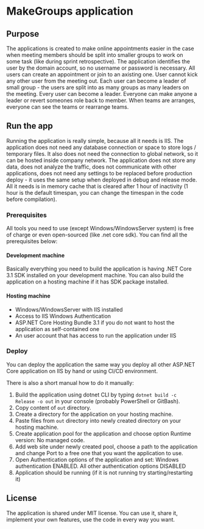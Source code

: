 # MakeGroups application
  
  ## Purpose
  The applications is created to make online appointments easier in the case when meeting members should be split into smaller groups to work on some task (like during sprint retrospective). The application identifies the user by the domain account, so no username or password is necessary. All users can create an appointment or join to an axisting one. User cannot kick any other user from the meeting out. Each user can become a leader of small group - the users are split into as many groups as many leaders on the meeting. Every user can become a leader. Everyone can make anyone a leader or revert someones role back to member. When teams are arranges, everyone can see the teams or rearrange teams.
  ## Run the app
  Running the application is really simple, because all it needs is IIS. The application does not need any database connection or space to store logs / temporary files. It also does not need the connection to global network, so it can be hosted inside company network. The application does not store any data, does not analyze the traffic, does not communicate with other applications, does not need any settings to be replaced before production deploy - it uses the same setup when deployed in debug and release mode. All it needs is in memory cache that is cleared after 1 hour of inactivity (1 hour is the default timespan, you can change the timespan in the code before compilation).
  ### Prerequisites
  All tools you need to use (except Windows/WindowsServer system) is free of charge or even open-sourced (like .net core sdk). You can find all the prerequisites below:
  #### Development machine
  Basically everything you need to build the application is having .NET Core 3.1 SDK installed on your development machine.
  You can also build the application on a hosting machine if it has SDK package installed.
  #### Hosting machine
  * Windows/WindowsServer with IIS installed
  * Access to IIS Windows Authentication
  * ASP.NET Core Hosting Bundle 3.1 if you do not want to host the application as self-contained one
  * An user account that has access to run the application under IIS
  
  ### Deploy
  You can deploy the application the same way you deploy all other ASP.NET Core application on IIS by hand or using CI/CD environment. 
  
  There is also a short manual how to do it manually:
  1. Build the application using dotnet CLI by typing `dotnet build -c Release -o out` in your console (probably PowerShell or GitBash).
  1. Copy content of `out` directory.
  1. Create a directory for the application on your hosting machine.
  1. Paste files from `out` directory into newly created directory on your hosting machine.
  1. Create application pool for the application and choose option Runtime version: No managed code.
  1. Add web site under newly created pool, choose a path to the application and change Port to a free one that you want the application to use.
  1. Open Authentication options of the application and set: Windows authentication ENABLED. All other authentication options DISABLED
  1. Application should be running (if it is not running try starting/restarting it)
  
  ## License
  The application is shared under MIT license. You can use it, share it, implement your own features, use the code in every way you want.
  
